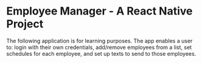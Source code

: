 # Employee Manager - A React Native Project

The following application is for learning purposes. The app enables a user to: login with their own credentials, add/remove employees from a list, set schedules for each employee, and set up texts to send to those employees.
